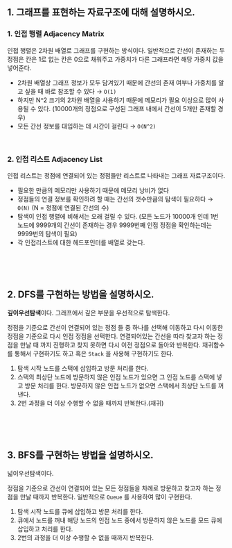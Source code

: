 ## 1. 그래프를 표현하는 자료구조에 대해 설명하시오.


### 1. 인접 행렬 Adjacency Matrix

인접 행렬은 2차원 배열로 그래프를 구현하는 방식이다. 일반적으로 간선이 존재하는 두 정점은 칸은 1로 없는 칸은 0으로 채워주고 가중치가 다른 그래프라면 해당 가중치 값을 넣어준다.

- 2차원 배열상 그래프 정보가 모두 담겨있기 때문에 간선의 존재 여부나 가중치를 알고 싶을 때 바로 참조할 수 있다 → `O(1)`
- 하지만 N^2 크기의 2차원 배열을 사용하기 때문에 메모리가 필요 이상으로 많이 사용될 수 있다. (10000개의 정점으로 구성된 그래프 내에서 간선이 5개만 존재할 경우)
- 모든 간선 정보를 대입하는 데 시간이 걸린다 → `O(N^2)`
<br />

### 2. 인접 리스트 Adjacency List

인접 리스트는 정점에 연결되어 있는 정점들만 리스트로 나타내는 그래프 자료구조이다.

- 필요한 만큼의 메모리만 사용하기 때문에 메모리 낭비가 없다
- 정점들의 연결 정보를 확인하려 할 때는 간선의 갯수만큼의 탐색이 필요하다 → `O(N)` (N = 정점에 연결된 간선의 수)
- 탐색이 인접 행렬에 비해서는 오래 걸릴 수 있다. (모든 노드가 10000개 인데 1번 노드에 9999개의 간선이 존재하는 경우 9999번째 인접 정점을 확인하는데는 9999번의 탐색이 필요)
- 각 인접리스트에 대한 헤드포인터를 배열로 갖는다.
 
 <br />  <br /><br />
 
## 2. DFS를 구현하는 방법을 설명하시오.


  **깊이우선탐색**이다. 그래프에서 깊은 부분을 우선적으로 탐색한다.

  정점을 기준으로 간선이 연결되어 있는 정점 들 중 하나를 선택해 이동하고 다시 이동한 정점을 기준으로 다시 인접 정점을 선택한다. 연결되어있는 간선을 따라 찾고자 하는 정점을 만날 때 까지 진행하고 찾지 못하면 다시 이전 정점으로 돌아와 반복한다. 재귀함수를 통해서 구현하기도 하고 혹은 `Stack` 을 사용해 구현하기도 한다.

  1. 탐색 시작 노드를 스택에 삽입하고 방문 처리를 한다.
  2. 스택의 최상단 노드에 방문하지 않은 인접 노드가 있으면 그 인접 노드를 스택에 넣고 방문 처리를 한다. 방문하지 않은 인접 노드가 없으면 스택에서 최상단 노드를 꺼낸다.
  3. 2번 과정을 더 이상 수행할 수 없을 때까지 반복한다.(재귀)

<br />  <br /><br />
      

## 3. BFS를 구현하는 방법을 설명하시오.

    
  넓이우선탐색이다.

  정점을 기준으로 간선이 연결되어 있는 모든 정점들을 차례로 방문하고 찾고자 하는 정점을 만날 때까지 반복한다. 일반적으로 `Queue` 를 사용하여 많이 구현한다.

  1. 탐색 시작 노드를 큐에 삽입하고 방문 처리를 한다.
  2. 큐에서 노드를 꺼내 해당 노드의 인접 노드 중에서 방문하지 않은 노드를 모드 큐에 삽입하고 처리를 한다.
  3. 2번의 과정을 더 이상 수행할 수 없을 때까지 반복한다.

